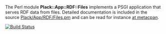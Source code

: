 The Perl module **Plack::App::RDF::Files** implements a PSGI application that
serves RDF data from files. Detailed documentation is included in the source
[Plack/App/RDF/Files.pm](./lib/Plack/App/RDF/Files.pm) and can be read for
instance [at metacpan](https://metacpan.org/release/Plack-App-RDF-Files).

[![Build Status](https://travis-ci.org/nichtich/Plack-App-RDF-Files.png)](https://travis-ci.org/nichtich/Plack-App-RDF-Files)
